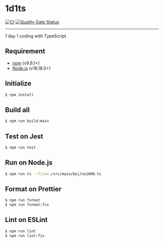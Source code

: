 # 1d1ts

[![CI](https://github.com/namonak/1d1ts/actions/workflows/ci.yml/badge.svg)](https://github.com/namonak/1d1ts/actions/workflows/ci.yml)
[![Quality Gate Status](https://sonarcloud.io/api/project_badges/measure?project=namonak_1d1ts&metric=alert_status)](https://sonarcloud.io/summary/new_code?id=namonak_1d1ts)

----

1 day 1 coding with TypeScript

## Requirement

* [npm](https://www.npmjs.com) (v9.8.1+)
* [Node.js](https://nodejs.org) (v18.18.0+)

## Initialize

```bash
$ npm install
```

## Build all

```bash
$ npm run build:main
```

## Test on Jest

```bash
$ npm run test
```

## Run on Node.js

```bash
$ npm run ts --file=./src/main/boj/no1000.ts
```

## Format on Prettier

```bash
$ npm run format
$ npm run format:fix
```

## Lint on ESLint

```bash
$ npm run lint
$ npm run lint:fix
```

